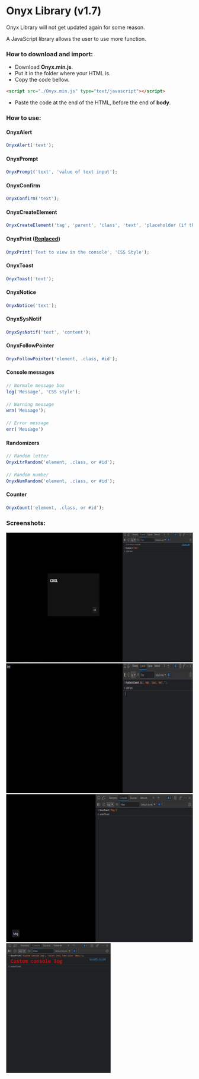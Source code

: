 # Onyx Library (v1.7)

Onyx Library will not get updated again for some reason.

A JavaScript library allows the user to use more function.

### How to download and import:
* Download **Onyx.min.js**.
* Put it in the folder where your HTML is.
* Copy the code bellow.
```html
<script src="./Onyx.min.js" type="text/javascript"></script>
```
* Paste the code at the end of the HTML, before the end of **body**.

### How to use:
#### OnyxAlert
```javascript
OnyxAlert('text');
```
#### OnyxPrompt
```javascript
OnyxPrompt('text', 'value of text input');
```
#### OnyxConfirm
```javascript
OnyxConfirm('text');
```
#### OnyxCreateElement
```javascript
OnyxCreateElement('tag', 'parent', 'class', 'text', 'placeholder (if the tag is input tag)');
```
#### OnyxPrint (<a href="#console-messages">Replaced</a>)
```javascript
OnyxPrint('Text to view in the console', 'CSS Style');
```
#### OnyxToast
```javascript
OnyxToast('text');
```
#### OnyxNotice
```javascript
OnyxNotice('text');
```
#### OnyxSysNotif
```javascript
OnyxSysNotif('text', 'content');
```
#### OnyxFollowPointer
```javascript
OnyxFollowPointer('element, .class, #id');
```
#### Console messages
```javascript
// Normale message box
log('Message', 'CSS style');

// Warning message
wrn('Message');

// Error message
err('Message')
```
#### Randomizers
```javascript
// Random letter
OnyxLtrRandom('element, .class, or #id');

// Random number
OnyxNumRandom('element, .class, or #id');
```
#### Counter
```javascript
OnyxCount('element, .class, or #id');
```

### Screenshots:
<img src="./Screenshots/Screenshot1.png" height="350" alt="">
<img src="./Screenshots/Screenshot2.png" height="350" alt="">
<img src="./Screenshots/Screenshot3.png" height="400" alt="">
<img src="./Screenshots/Screenshot4.png" height="350" alt="">
